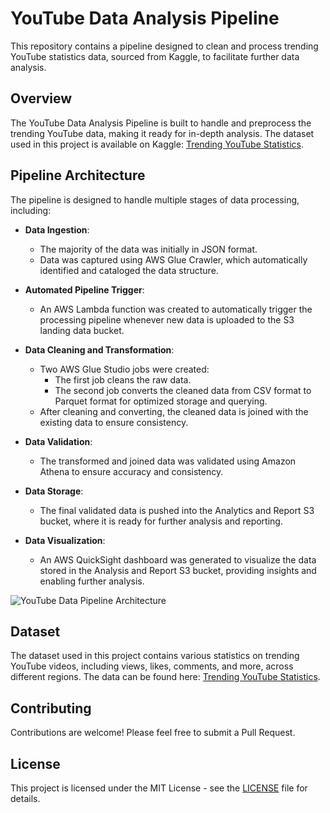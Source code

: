 
# YouTube Data Analysis Pipeline

This repository contains a pipeline designed to clean and process trending YouTube statistics data, sourced from Kaggle, to facilitate further data analysis.

## Overview

The YouTube Data Analysis Pipeline is built to handle and preprocess the trending YouTube data, making it ready for in-depth analysis. The dataset used in this project is available on Kaggle: [Trending YouTube Statistics](https://www.kaggle.com/datasets/datasnaek/youtube-new/data).

## Pipeline Architecture

The pipeline is designed to handle multiple stages of data processing, including:

- **Data Ingestion**: 
  - The majority of the data was initially in JSON format.
  - Data was captured using AWS Glue Crawler, which automatically identified and cataloged the data structure.

- **Automated Pipeline Trigger**:
  - An AWS Lambda function was created to automatically trigger the processing pipeline whenever new data is uploaded to the S3 landing data bucket.

- **Data Cleaning and Transformation**:
  - Two AWS Glue Studio jobs were created:
    - The first job cleans the raw data.
    - The second job converts the cleaned data from CSV format to Parquet format for optimized storage and querying.
  - After cleaning and converting, the cleaned data is joined with the existing data to ensure consistency.

- **Data Validation**:
  - The transformed and joined data was validated using Amazon Athena to ensure accuracy and consistency.

- **Data Storage**:
  - The final validated data is pushed into the Analytics and Report S3 bucket, where it is ready for further analysis and reporting.

- **Data Visualization**:
  - An AWS QuickSight dashboard was generated to visualize the data stored in the Analysis and Report S3 bucket, providing insights and enabling further analysis.

![YouTube Data Pipeline Architecture](https://github.com/user-attachments/assets/a7c0a2be-68fc-4b98-b00c-39dd60b323e2)



## Dataset

The dataset used in this project contains various statistics on trending YouTube videos, including views, likes, comments, and more, across different regions. The data can be found here: [Trending YouTube Statistics](https://www.kaggle.com/datasets/datasnaek/youtube-new/data).

## Contributing

Contributions are welcome! Please feel free to submit a Pull Request.

## License

This project is licensed under the MIT License - see the [LICENSE](LICENSE) file for details.
